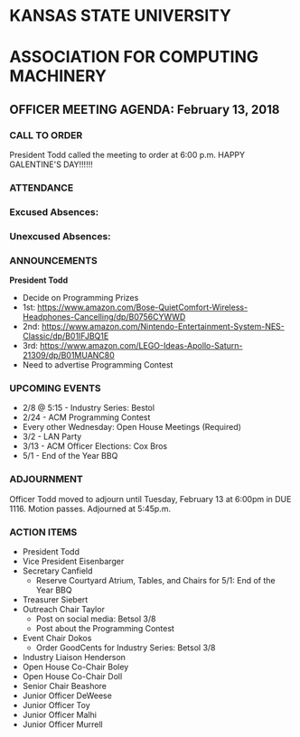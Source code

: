 # KANSAS STATE UNIVERSITY
# ASSOCIATION FOR COMPUTING MACHINERY
## OFFICER MEETING AGENDA: February 13, 2018

### CALL TO ORDER
President Todd called the meeting to order at 6:00 p.m.
HAPPY GALENTINE'S DAY!!!!!!
### ATTENDANCE
### Excused Absences:
### Unexcused Absences:

### ANNOUNCEMENTS
**President Todd**
* Decide on Programming Prizes
* 1st: https://www.amazon.com/Bose-QuietComfort-Wireless-Headphones-Cancelling/dp/B0756CYWWD
* 2nd: https://www.amazon.com/Nintendo-Entertainment-System-NES-Classic/dp/B01IFJBQ1E
* 3rd: https://www.amazon.com/LEGO-Ideas-Apollo-Saturn-21309/dp/B01MUANC80
* Need to advertise Programming Contest

### UPCOMING EVENTS
* 2/8 @ 5:15 - Industry Series: Bestol
* 2/24 - ACM Programming Contest
* Every other Wednesday: Open House Meetings (Required)
* 3/2 - LAN Party
* 3/13 - ACM Officer Elections: Cox Bros
* 5/1 - End of the Year BBQ


### ADJOURNMENT
Officer Todd moved to adjourn until Tuesday, February 13 at 6:00pm in DUE 1116. Motion passes. Adjourned at 5:45p.m.

### ACTION ITEMS
* President Todd
* Vice President Eisenbarger
* Secretary Canfield
  * Reserve Courtyard Atrium, Tables, and Chairs for 5/1: End of the Year BBQ
* Treasurer Siebert
* Outreach Chair Taylor
  * Post on social media: Betsol 3/8
  * Post about the Programming Contest
* Event Chair Dokos
  * Order GoodCents for Industry Series: Betsol 3/8
* Industry Liaison Henderson
* Open House Co-Chair Boley
* Open House Co-Chair Doll
* Senior Chair Beashore
* Junior Officer DeWeese
* Junior Officer Toy
* Junior Officer Malhi
* Junior Officer Murrell
